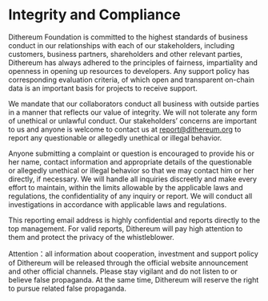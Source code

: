 # Integrity and Compliance

Dithereum Foundation is committed to the highest standards of business conduct in our relationships with each of our stakeholders, including customers, business partners, shareholders and other relevant parties, Dithereum has always adhered to the principles of fairness, impartiality and openness in opening up resources to developers. Any support policy has corresponding evaluation criteria, of which open and transparent on-chain data is an important basis for projects to receive support.

We mandate that our collaborators conduct all business with outside parties in a manner that reflects our value of integrity. We will not tolerate any form of unethical or unlawful conduct. Our stakeholders’ concerns are important to us and anyone is welcome to contact us at  report@dithereum.org to report any questionable or allegedly unethical or illegal behavior.

Anyone submitting a complaint or question is encouraged to provide his or her name, contact information and appropriate details of the questionable or allegedly unethical or illegal behavior so that we may contact him or her directly, if necessary. We will handle all inquiries discreetly and make every effort to maintain, within the limits allowable by the applicable laws and regulations, the confidentiality of any inquiry or report. We will conduct all investigations in accordance with applicable laws and regulations.

This reporting email address is highly confidential and reports directly to the top management. For valid reports, Dithereum will pay high attention to them and protect the privacy of the whistleblower. 

Attention：all information about cooperation, investment and support policy of Dithereum will be released through the official website announcement and other official channels. Please stay vigilant and do not listen to or believe false propaganda. At the same time, Dithereum will reserve the right to pursue related false propaganda.

